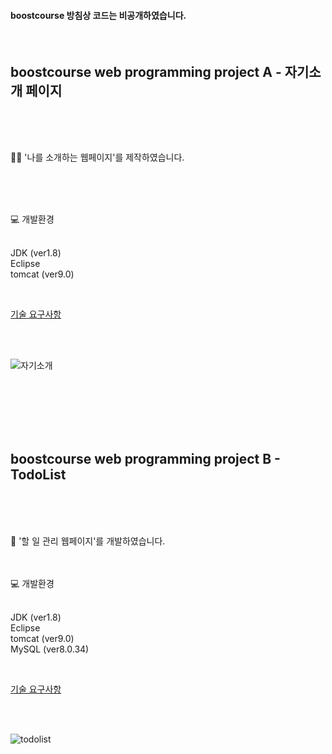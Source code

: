 <h4>boostcourse 방침상 코드는 비공개하였습니다.</h4>

<br>

<h2>boostcourse web programming project A - 자기소개 페이지</h2>

<br>
<br>
<br>

💁‍♀️ '나를 소개하는 웹페이지'를 제작하였습니다.

<br>
<br>
<br>

💻 개발환경
<br>
<br>

JDK (ver1.8) <br>
Eclipse <br>
tomcat (ver9.0) <br>

<br>

[기술 요구사항](https://github.com/hsgyeong/boostcourse/wiki/project-A-%E2%80%90-%EC%9E%90%EA%B8%B0%EC%86%8C%EA%B0%9C-%ED%8E%98%EC%9D%B4%EC%A7%80)

<br>
<br>

![자기소개](https://github.com/hsgyeong/boostcourse/assets/115066507/39dae036-7b64-44e9-be06-2a5353daadf4)

<br>
<br>
<br>
<br>
<br>

<h2>boostcourse web programming project B - TodoList</h2>

<br>
<br>
<br>

📒 '할 일 관리 웹페이지'를 개발하였습니다.
<br>
<br>
<br>

💻 개발환경
<br>
<br>

JDK (ver1.8) <br>
Eclipse <br>
tomcat (ver9.0) <br>
MySQL (ver8.0.34)

<br>

[기술 요구사항](https://github.com/hsgyeong/boostcourse/wiki/project-B-%E2%80%90-Todolist)

<br>
<br>

![todolist](https://github.com/hsgyeong/boostcourse/assets/115066507/74929fa9-ba43-40b8-a1f7-1afb34f19b2f)

